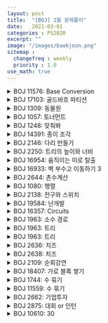 ```yaml
---
layout: post
title:  "[BOJ] 2월 문제풀이"
date:   2021-03-01
categories : PS2020
excerpt: ""
image: "/images/baekjoon.png"
sitemap :
  changefreq : weekly
  priority : 1.0
use_math: true
---
```


<!-- BOJ 11576: Base Conversion -->
<details>
<summary>BOJ 11576: Base Conversion</summary>
<div markdown="1">
Link : [https://www.acmicpc.net/problem/11576](https://www.acmicpc.net/problem/11576)<br>

### solution
<script src="https://gist.github.com/yooniversal/c076610c1c2199fc7e8f1b6a0678a4b4.js"></script>

A진법으로 쓰인 값들을 모두 B진법으로 바꾸면 된다.

</div>
</details>

<!-- BOJ 17103: 골드바흐 파티션 -->
<details>
<summary>BOJ 17103: 골드바흐 파티션</summary>
<div markdown="1">
Link : [https://www.acmicpc.net/problem/17103](https://www.acmicpc.net/problem/17103)<br>

### solution
<script src="https://gist.github.com/yooniversal/b01de8d1af85f640724d7339afd4d6c1.js"></script>

$$10^6$$까지 소수 여부를 전처리한 후(에라토스테네스의 체)<br>
a의 중간까지 매 케이스마다 탐색해서 값을 찾아주면 된다.

</div>
</details>

<!-- BOJ 1309: 동물원 -->
<details>
<summary>BOJ 1309: 동물원</summary>
<div markdown="1">
Link : [https://www.acmicpc.net/problem/1309](https://www.acmicpc.net/problem/1309)<br>

### solution
<script src="https://gist.github.com/yooniversal/6e70670a4bba3f1cb4a8835dfc2259b8.js"></script>

DP 문제.<br>
0층부터 시작해서 조건에 맞춰 채워가면서 n-1층에 도착하면 1을 반환하도록 설정했다. (0-based)<br>
열은 2개뿐이므로 당연히 열 모두 채울 수는 없으며 사자를 1마리 배치하거나 또는 배치하지 않는 경우 2가지만 고려하자.<br>
인자에서 cur을 현재 층, col을 사자가 들어있는 열의 정보라고 하자.<br>
현재 층에 만약 사자가 존재한다면 다음 층에는 **같은 열에 사자가 오지 않도록** 하면 된다.<br>
위의 경우를 제외한 모든 케이스를 세주자. 또 항상 9901로 나눈 나머지를 구해야 함에 주의하자.

</div>
</details>

<!-- BOJ 1057: 토너먼트 -->
<details>
<summary>BOJ 1057: 토너먼트</summary>
<div markdown="1">
Link : [https://www.acmicpc.net/problem/1057](https://www.acmicpc.net/problem/1057)<br>

### solution
<script src="https://gist.github.com/yooniversal/851aa480926c0221be70b278e46867ac.js"></script>

브루트포스 문제.<br>
라운드를 거칠 때마다 우승자의 번호가 규칙적으로 바뀌는 점에 유의하면 쉽게 풀 수 있다.

</div>
</details>

<!-- BOJ 1248: 맞춰봐 -->
<details>
<summary>BOJ 1248: 맞춰봐</summary>
<div markdown="1">
Link : [https://www.acmicpc.net/problem/1248](https://www.acmicpc.net/problem/1248)<br>

### solution
<script src="https://gist.github.com/yooniversal/f6f8aa48be81493bece57758f9c78a4a.js"></script>

백트래킹 문제.<br>
모든 케이스를 돌면서 모든 조건을 탐색하면 $$21^{n} /times n(n+1)/2$$이 걸리므로 TLE를 받는다.<br>
때문에 이 문제의 난이도가 개인적인 생각으로는 백트래킹치고 높은데, 가지치기를 하는게 포인트다.<br>
4달 전에 TLE를 받고 포기했다가 [코드 플러스](https://code.plus/course/42)에 실려있어서 다시 풀어보게 됐다.<br>
<br>
다시 구현을 해보고 N=9인 케이스를 넣었는데 4초를 넘어가서 왜 그런가 체크해보니<br>
처음에 값 할당을 **모두**한 후, 재귀를 돌리며 조건에 맞는지를 탐색하는 방식으로는 시간이 많이 걸리는듯 했다.<br>
아무래도 재귀를 많이 호출하는 부분에서도 시간이 좀 걸리는 모양이었다. (크진 않겠지만)<br>
딱 말하면 틀린 답을 가지고 너무 많은 조건을 탐색해본다는 점인데, 이 부분을 개선하는게 관건이었다.<br>
<br>
결론적으로 다 갈아엎고 값 할당을 **하나씩** 하면서 조건을 탐색하기로 했다.<br>
이렇게 하니 이전엔 모든 값을 가지고 많은 조건을 탐색해봤는데 이번엔 필요한 만큼만 탐색을 하게 됐고<br>
제출해보니 시원하게 100ms로 AC를 받을 수 있었다.

</div>
</details>

<!-- BOJ 14391: 종이 조각 -->
<details>
<summary>BOJ 14391: 종이 조각</summary>
<div markdown="1">
Link : [https://www.acmicpc.net/problem/14391](https://www.acmicpc.net/problem/14391)<br>

### solution
<script src="https://gist.github.com/yooniversal/f8912b84c5aeb7db0d8c7a555b99666b.js"></script>

브루트 포스 - 비트마스크 문제.<br>
모든 자리를 비트마스킹으로 처리하는게 포인트다.<br>
N의 상한이 4이므로 최대 16자리까지 컨트롤 해야하는데 $$2^{16}$$이라 해야봐야 $$65536$$밖에 안되므로<br>
배열의 크기로 사용하는데 무리가 없다.<br>
<br>
남은건 구현인데 개인적으로 디버깅을 하는데 시간이 좀 걸렸다.<br>
전체 사이즈가 NxM이므로 탐색해야 하는 상한이라던가 자리 등은 적당히 조작해서 매칭하면 되고<br>
잘 짰다면 문제가 아마도 없었을텐데 나같은 경우 이미 체크된 자리라면 다음으로 넘어가는 코드<br>
`if (chk & (1 << cur)) {}`에서 재귀를 돌리고 밖으로 넘어가지 못하도록 continue 또는 return 처리를<br>
해주질 않아 조금 헤맸었다.<br>
<br>
브루트 포스답게 각 위치에서 제자리만 택하거나 가로, 세로 확장하는 케이스를 모두 처리해주면 되겠다.<br>
비트마스킹 문제를 풀어본 경험이 없다면 절대로 못풀었을 것 같다.

</div>
</details>

<!-- BOJ 2146: 다리 만들기 -->
<details>
<summary>BOJ 2146: 다리 만들기</summary>
<div markdown="1">
Link : [https://www.acmicpc.net/problem/2146](https://www.acmicpc.net/problem/2146)<br>

### solution
<script src="https://gist.github.com/yooniversal/e070ca905925c62e0bbbb08adb349dae.js"></script>

DFS로 육지인 부분을 돌면서 섬마다 넘버링을 해준 후($$O(n^2)$$)<br>
위치 두 곳을 $$(x_1, y_1), (x_2, y_2)$$라 하면 최단 거리는 $$|x_1-x_2|+|y_1-y_2|-1$$이므로<br>
모든 쌍이 되는 섬들에 대해 조사해보면 된다.

</div>
</details>

<!-- BOJ 2250: 트리의 높이와 너비 -->
<details>
<summary>BOJ 2250: 트리의 높이와 너비</summary>
<div markdown="1">
Link : [https://www.acmicpc.net/problem/2250](https://www.acmicpc.net/problem/2250)<br>

### solution
<script src="https://gist.github.com/yooniversal/79821bb94521a6c1d8728ee736ae8a34.js"></script>

어떤 방법으로 풀어야 좋을지 한바퀴정도 헤메다가<br>
아이디어가 떠올라서 구현해보니 코드량도 엄청 적게 수월하게 구현했다.<br>
다만 루트 노드를 설정하는 과정에서 당연히 1번이라 생각하고 제출했다가 WA를 받았는데<br>
이 문제는 루트 노드가 뭔지 알려주지 않았으므로 **찾아야 한다**.<br>
리프 노드에서 부모로 끝까지 역추적해서 루트 노드를 구해주면 된다.<br>
<br>
각 노드의 x축 번호를 어떻게 할당하는지 곰곰이 생각해보면 의외로 답이 쉽게 나온다.<br>
1. 왼쪽 자식이 있다면 리프 노드를 찾을 때까지 계속 진입한다. 리프 노드에서 넘버링한다.
2. 부모 노드로 돌아왔을 때 넘버링한다.
3. 오른쪽 자식이 있다면 1번으로 돌아간다. 없다면 2번으로 돌아간다.

</div>
</details>

<!-- BOJ 16954: 움직이는 미로 탈출 -->
<details>
<summary>BOJ 16954: 움직이는 미로 탈출</summary>
<div markdown="1">
Link : [https://www.acmicpc.net/problem/16954](https://www.acmicpc.net/problem/16954)<br>

### solution
<script src="https://gist.github.com/yooniversal/2c1c492c38a2a56dcd9344088e1eef9f.js"></script>

BFS 문제.<br>
일반적인 길찾기 컨셉에서 벽이 1초에 1칸씩 아래로 내려간다는 점이 추가된 버전이다.<br>
예전에 풀다가 어떻게 예외 처리를 잘못했는지 계속 특정 케이스를 못넘어가서 포기했었다.<br>
이번에 [알고리즘 중급 1/3 - BFS (연습)](https://code.plus/course/43)에 실려있어서 다시 도전해봤는데<br>
생각보다 되게 쉽게 풀었다. 복잡하게 생각할 필요가 없었던 문제였다.<br>
<br>
가장 먼저 체크해야할 점은 맵의 크기가 8x8로 고정이다.<br>
input으로 들어오는 초기 맵 상태에 있는 벽이 어디에 있든 8칸이 지나면 다 빈 칸이 된다.<br>
1초에 1번 9가지 방법으로 이동한 후 벽이 내려오는걸 직접 구현하지 않고 **캐릭터를 한 칸 위로** 이동하자.<br>
그럼 거쳐가는 위치(nx, ny)도 벽이 아니어야 하고, 도착 지점(nx-1, ny)도 벽이 아니어야 한다.<br>
정해진 맵에서 벽은 이동하지 않고 캐릭터를 역으로 위로 올리기로 했기 때문에,<br>
캐릭터의 위치(x, y)가 x<=0이면 사실상 도착 지점으로 이동할 수 있음을 알 수 있다.<br>
(실제로 맨 아랫줄이 사라지면 맨 윗줄은 벽이없는 빈 칸으로 새롭게 추가된다)<br>
때문에 위의 경우 1을 출력하고 종료, 그렇지 않으면 최종적으로 0을 출력해주면 되겠다.

</div>
</details>

<!-- BOJ 16933: 벽 부수고 이동하기 3 -->
<details>
<summary>BOJ 16933: 벽 부수고 이동하기 3</summary>
<div markdown="1">
Link : [https://www.acmicpc.net/problem/16933](https://www.acmicpc.net/problem/16933)<br>

### solution
<script src="https://gist.github.com/yooniversal/f9789eb0acc836ab71fed877dc55e7a4.js"></script>

BFS 문제.<br>
[BOJ 14442: 벽 부수고 이동하기 2](https://www.acmicpc.net/problem/14442)에서 한 단계 더 나아간 버전이다.<br>
벽을 부술 수 있는 횟수가 정해져 있고, 낮에만 벽을 부술 수 있다고 쓰여 있다.<br>
chk[x][y]는 현재 위치가 (x, y)이고 지금까지 벽을 부순 횟수를 의미한다.<br>
**제자리에 있을 수 있는 케이스**가 뭔지 잘 생각해야 하는데,<br>
1. 벽을 부수지 않은 상태
2. 밤
시간 복잡도 때문에 다음 2가지 조건을 만족해야 제자리에 있을 수 있도록 해야한다.

</div>
</details>

<!-- BOJ 2644: 촌수계산 -->
<details>
<summary>BOJ 2644: 촌수계산</summary>
<div markdown="1">
Link : [https://www.acmicpc.net/problem/2644](https://www.acmicpc.net/problem/2644)<br>

### solution
<script src="https://gist.github.com/yooniversal/8e596539e964f059e3908f41e642e6cb.js"></script>

BFS 기본 문제.<br>
인접 행렬로 만들어준 뒤 중복을 체크해가면서 답을 카운팅해주면 된다.

</div>
</details>

<!-- BOJ 1080: 행렬 -->
<details>
<summary>BOJ 1080: 행렬</summary>
<div markdown="1">
Link : [https://www.acmicpc.net/problem/1080](https://www.acmicpc.net/problem/1080)<br>

### solution
<script src="https://gist.github.com/yooniversal/87497bd79de011a67d7cb2973d16dba7.js"></script>

그리디 문제.<br>
입력받은 행렬을 a, b라고 하면, 탐색하면서 a[i][j]와 b[i][j]가 같은지 여부를 확인한다.<br>
다르다면 무조건 바꿔야 하는 상태이므로 해당 위치를 3*3의 좌측 상단이라고 생각하고<br>
3*3 행렬을 한꺼면에 뒤집어준다. 그렇지 않으면 그냥 넘어가도록 한다.<br>
여태까지 바꿔온 내용들이 다음 순서에서 영향을 받지 않도록 범위에 유의.

</div>
</details>

<!-- BOJ 2138: 전구와 스위치 -->
<details>
<summary>BOJ 2138: 전구와 스위치</summary>
<div markdown="1">
Link : [https://www.acmicpc.net/problem/2138](https://www.acmicpc.net/problem/2138)<br>

### solution
<script src="https://gist.github.com/yooniversal/fe1f80e99efcf9f195729002e39053a0.js"></script>

그리디 문제.<br>
현재 위치(인덱스)를 i라 하면 직전 위치인 i-1에서 a와 b가 다를 때 무조건 바꾸는 연산을 해줘야 한다.<br>
그렇지 않으면 다음 위치로 넘어가면서 절대로 바꿀 수 없게 되기 때문이다.<br>
첫 번째 인덱스(a[0])에서는 a[-1]이 존재하지 않기때문에 바꾸는 연산을 적용할지 말지 모두 시도해봐야 한다.

</div>
</details>

<!-- BOJ 19584: 난개발 -->
<details>
<summary>BOJ 19584: 난개발</summary>
<div markdown="1">
Link : [https://www.acmicpc.net/problem/19584](https://www.acmicpc.net/problem/19584)<br>

### solution
<script src="https://gist.github.com/yooniversal/d6def7763847d905cb0f02d70325ea90.js"></script>

스위핑 문제.<br>
어떤 정점을 지났을 때 해당 정점과 연결된 모든 엣지에 대한 가중치를 취할 수 있는 점에 주목해야 한다.<br>
때문에 엣지의 양 끝 점들의 y값을 기준으로 점들을 정렬한 후 스위핑하면서<br>
해당 점이 시작점인지 여부에 따라 값을 갱신하고 이 때 최댓값을 취해주면 된다.

</div>
</details>

<!-- BOJ 16357: Circuits -->
<details>
<summary>BOJ 16357: Circuits</summary>
<div markdown="1">
Link : [https://www.acmicpc.net/problem/16357](https://www.acmicpc.net/problem/16357)<br>

### solution
<script src="https://gist.github.com/yooniversal/a4d198a9a2b65e4bcb15451e4e562b2b.js"></script>

스위핑 + Lazy Propagation 문제.<br>
여기서 Lazy Propagation의 쿼리는 구간합이 아닌 구간 최댓값을 구하도록 해주어야 한다.<br>
점들을 정렬하고 스위핑을 하는데 기준이 되는 두 점을 정해야 하므로 매 순간 한 점을 지정한다고 하자.<br>
그렇다면 해당 점의 y좌표와 만나는 모든 사각형을 제외한 나머지 중 모든 y값에 대해 최댓값이 되는 점을<br>
Lazy Propagation으로 쿼리를 이용해 처리하면 된다.<br>
<br>
근데 문제가 있다. 만약 큰 사각형이 작은 사각형을 아예 감싼다고 하자.<br>
그리고 위의 두 사각형을 지나는 선과 겹치지 않는 다른 영역에 대해 선이 지나가야 최댓값이 나온다고 하자.<br>
그럼 큰 사각형의 시작선을 만나고 바로 [시작, 끝]에 대해 -1을 업데이트하고 쿼리로 값을 가져온다면<br>
나중에 작은 사각형을 없앨 차례가 왔을 때 직전에 처리한 큰 사각형의 정보를 잃어버리게 된다.<br>
(무슨 바보같은 삽질을 한거냐고 할 수도 있겠지만 어떻게 개선해야할지 모르겠어서 정말 헤맸다)<br>
<br>
결론적으로는 스위핑하는 for문 밖에 카운팅해주는 변수를 따로 선언해놓고<br>
해당 변수를 선의 정보를 갖고 관리해주면서 최댓값을 취하도록 하니 해결할 수 있었다.<br>
<br>
5개월만에 다시 손대게 되면서 또 다시 좌절을 겪고 푸는데까지 적지 않은 시간을 소비했다.<br>
은근 간단한것 같으면서도 상당히 어렵다고 느껴지는 테마라고 생각한다.<br>
슬랙에서 도움을 얻었었는데 무슨 이윤지 모르겠지만 불과 하루 전에 사라져 흔적을 찾을 수 없게 됐다😓

</div>
</details>

<!-- BOJ 1963: 소수 경로 -->
<details>
<summary>BOJ 1963: 소수 경로</summary>
<div markdown="1">
Link : [https://www.acmicpc.net/problem/1963](https://www.acmicpc.net/problem/1963)<br>

### solution
<script src="https://gist.github.com/yooniversal/883441b89a75aec90e5dd4bd81081d3b.js"></script>

에라토스테네스의 체 + BFS 문제.<br>
각 자릿수를 0~9로 돌려주면서 소수인 수에 대해 카운팅을 하며 넘겨주자.<br>
항상 4자릿수가 되어야 함에 유의.

</div>
</details>

<!-- BOJ 1963: 트리 -->
<details>
<summary>BOJ 1963: 트리</summary>
<div markdown="1">
Link : [https://www.acmicpc.net/problem/1963](https://www.acmicpc.net/problem/1963)<br>

### solution
<script src="https://gist.github.com/yooniversal/31300f1691566f169fc92bef209d78ea.js"></script>

간단한 그래프 문제.<br>
구현하는데 크게 어렵진 않으나 루트 노드가 항상 0번이 아님에 유의.

</div>
</details>

<!-- BOJ 1963: 트리 -->
<details>
<summary>BOJ 1963: 트리</summary>
<div markdown="1">
Link : [https://www.acmicpc.net/problem/1963](https://www.acmicpc.net/problem/1963)<br>

### solution
<script src="https://gist.github.com/yooniversal/31300f1691566f169fc92bef209d78ea.js"></script>

간단한 그래프 문제.<br>
구현하는데 크게 어렵진 않으나 루트 노드가 항상 0번이 아님에 유의.

</div>
</details>

<!-- BOJ 2636: 치즈 -->
<details>
<summary>BOJ 2636: 치즈</summary>
<div markdown="1">
Link : [https://www.acmicpc.net/problem/2636](https://www.acmicpc.net/problem/2636)<br>

### solution
<script src="https://gist.github.com/yooniversal/328baff620945083f82292a987d87785.js"></script>

BFS 문제.<br>
다른 부분은 그렇다치고 가장자리를 체크하는게 포인트다.<br>
쉽게 구현할 수 있을줄 알았는데 시간이 꽤 걸렸다.<br>
어느 케이스에서 걸리는지 모르겠는데 deque로 0일때 우선으로 처리하는게 안돼서<br>
시간을 더 쓰는 방법을 택했는데 최대 100x100이어서 통과하는데 무리는 없었다.

</div>
</details>

<!-- BOJ 2638: 치즈 -->
<details>
<summary>BOJ 2638: 치즈</summary>
<div markdown="1">
Link : [https://www.acmicpc.net/problem/2638](https://www.acmicpc.net/problem/2638)<br>

### solution
<script src="https://gist.github.com/yooniversal/a7694f8ea51757b0da9228d45c6e1368.js"></script>

BFS 문제.<br>
[BOJ 2636: 치즈](https://www.acmicpc.net/problem/2636)와 거의 동일.

</div>
</details>

<!-- BOJ 2109: 순회강연 -->
<details>
<summary>BOJ 2109: 순회강연</summary>
<div markdown="1">
Link : [https://www.acmicpc.net/problem/2109](https://www.acmicpc.net/problem/2109)<br>

### solution
<script src="https://gist.github.com/yooniversal/fa3be3dbd8a8587725b7f7b298f54064.js"></script>

그리디 문제.<br>
나중에 할 수 있는 케이스들이 그렇지 않은 케이스보다 가격이 높은 경우 주의해야한다.<br>
좀 더 자세히 말하면 위와같은 케이스가 많아서 기간이 짧고 강연료가 적은 케이스를 택하지 못하는 경우가<br>
생길 수 있다는 말이다. 예시는 [여기](https://www.acmicpc.net/board/view/1885)에 있다.

</div>
</details>

<!-- BOJ 18407: 가로 블록 쌓기 -->
<details>
<summary>BOJ 18407: 가로 블록 쌓기</summary>
<div markdown="1">
Link : [https://www.acmicpc.net/problem/18407](https://www.acmicpc.net/problem/18407)<br>

### solution
<script src="https://gist.github.com/yooniversal/1d067c6c9e43cdfb59521e7c0d1b700a.js"></script>

Lazy Propagation을 이용한 Segment Tree 문제.<br>
블럭이 쌓이면서 일부분이 허공에 놓이게 돼도 그렇지 않은 부분과 높이가 같아지게 되므로<br>
구간 [a, b]에서 최댓값을 h라 하면 [a, b]의 모든 값을 h+1로 수정하면 된다.

</div>
</details>

<!-- BOJ 1744: 수 묶기 -->
<details>
<summary>BOJ 1744: 수 묶기</summary>
<div markdown="1">
Link : [https://www.acmicpc.net/problem/1744](https://www.acmicpc.net/problem/1744)<br>

### solution
<script src="https://gist.github.com/yooniversal/4eecf744d9ebd4d186e0a4ed86d4c0f1.js"></script>

그리디 문제.<br>
음수는 제일 작은 값끼리, 양수는 제일 큰 값끼리 묶어주자.<br>
이 때 0은 음수와 **무조건 묶고**, 양수와는 묶지 않아야 한다.<br>
1은 대상이 음수, 0, 양수 중 **어떤 케이스든 간에** 묶지 않아야 한다.<br>
즉, 0과 1에 대한 예외 처리가 필수.

</div>
</details>

<!-- BOJ 11559: 수 묶기 -->
<details>
<summary>BOJ 11559: 수 묶기</summary>
<div markdown="1">
Link : [https://www.acmicpc.net/problem/11559](https://www.acmicpc.net/problem/11559)<br>

### solution
<script src="https://gist.github.com/yooniversal/f06d32c460a984b7c0522035d0443ca2.js"></script>

구현 문제.<br>
맵의 가로, 세로 길이가 고정돼 있고 크기도 꽤 작으므로 굳이 효율적인 방법을 떠올릴 필요는 없어 보였다.<br>
BFS로 각 블럭마다 그룹으로 묶어버리고, 그룹에 소속된 블럭이 4개 이상이면 '.'으로 바꿔준다.<br>
'.'으로 바꾸는 연산을 했을 경우 BFS()에서 true를 리턴하도록 함으로써 탐색을 더 할지 말지를<br>
결정하도록 한다.<br>
<br>
BFS가 true라면 허공에 떠있는 블럭을 아래로 내려줘야 한다.<br>
때문에 각 열에서 열마다 쌓인 블럭들의 최대 높이의 인덱스를 base[col]에 넣어준다.<br>
만약 base[col]이 갱신됐다면 허공에 블럭이 있는지를 탐색하고 있다면 끌어내려주면 된다.<br>
<br>
BFS()가 false를 반환할 때까지 위 과정을 반복한다.

</div>
</details>

<!-- BOJ 2662: 기업투자 -->
<details>
<summary>BOJ 2662: 기업투자</summary>
<div markdown="1">
Link : [https://www.acmicpc.net/problem/2662](https://www.acmicpc.net/problem/2662)<br>

### solution
<script src="https://gist.github.com/yooniversal/8815f3f3f405f6a21282b6e4c7f84cd7.js"></script>

DP 문제.<br>
현재 기업의 번호를 cur, 남은 금액을 remain이라 하자.<br>
그리고 f(cur, remain)을 **cur번째 기업에서 remain의 금액이 있을 때 투자해서 얻는 최대 금액**이라고 하자.<br>
$$inv \in [0, remain]$$이고 profit[cur][money]를 cur번째 기업에서 moeny만큼 투자해서 얻는 이윤이면,<br>
$$f(cur, remain) = max(f(cur, remain), f(cur+1, remain-inv)+profit[cur][inv])$$<br>
가 성립한다.<br>
<br>
예전에 풀었던 문제였지만 스터디하면서 다시 만나게 돼가지구 다시 풀게 됐다.<br>
출력 내용을 자세히 읽질 않아서 최대값만 출력한다고 무턱대고 바로 짰는데 예제보니 더 해야할게 있더라.<br>
덜렁대서 조건을 놓치는 경우가 없도록 주의해야겠다. 각 기업당 쓰는 투자 금액도 출력하는 부분때문에<br>
난이도가 골4~5 에서 골3으로 올라간걸로 보인다.

</div>
</details>

<!-- BOJ 2875: 대회 or 인턴 -->
<details>
<summary>BOJ 2875: 대회 or 인턴</summary>
<div markdown="1">
Link : [https://www.acmicpc.net/problem/2875](https://www.acmicpc.net/problem/2875)<br>

### solution
<script src="https://gist.github.com/yooniversal/162d74b084d54f18c5e6ed756ddd7ccc.js"></script>

수학 문제.

</div>
</details>

<!-- BOJ 10610: 30 -->
<details>
<summary>BOJ 10610: 30</summary>
<div markdown="1">
Link : [https://www.acmicpc.net/problem/10610](https://www.acmicpc.net/problem/10610)<br>

### solution
<script src="https://gist.github.com/yooniversal/c52016b41d44b04a23e1a66532c43e78.js"></script>

수학 문제.<br>
30의 배수임을 체크해야 하므로 모듈러 연산을 활용하자.

</div>
</details>

<script src="https://utteranc.es/client.js"
        repo="yooniversal/blog-comments"
        issue-term="pathname"
        theme="github-light"
        crossorigin="anonymous"
        async>
</script>
